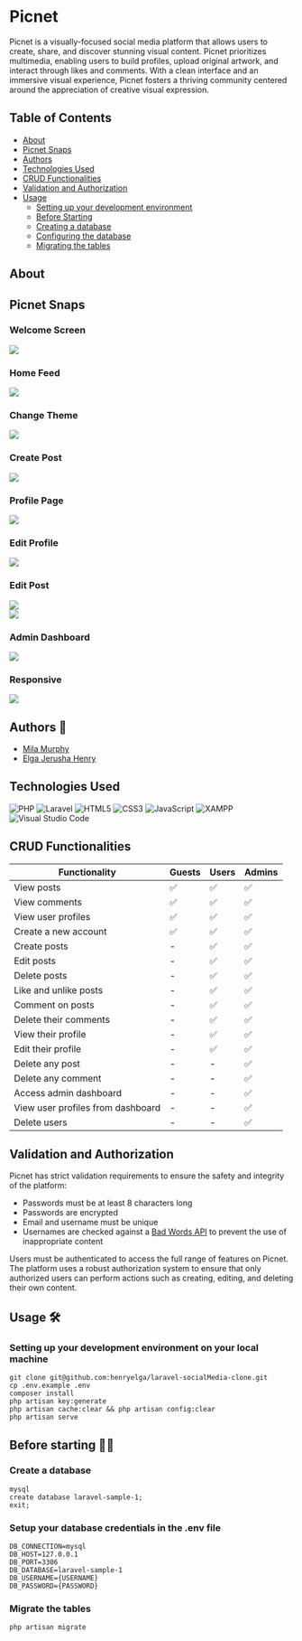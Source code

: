 # Picnet

Picnet is a visually-focused social media platform that allows users to create, share, and discover stunning visual content. Picnet prioritizes multimedia, enabling users to build profiles, upload original artwork, and interact through likes and comments. With a clean interface and an immersive visual experience, Picnet fosters a thriving community centered around the appreciation of creative visual expression.



## Table of Contents
- [About](#about)
- [Picnet Snaps](#picnet-snaps)  
- [Authors](#authors-)
- [Technologies Used](#technologies-used)
- [CRUD Functionalities](#crud-functionalities)
- [Validation and Authorization](#validation-and-authorization)
- [Usage](#usage-️)
    - [Setting up your development environment](#setting-up-your-development-environment-on-your-local-machine)
    - [Before Starting](#before-starting-)
    - [Creating a database](#create-a-database)
    - [Configuring the database](#setup-your-database-credentials-in-the-env-file)
    - [Migrating the tables](#migrate-the-tables)

## About

## Picnet Snaps
### Welcome Screen
<img src="https://i.ibb.co/V3dd5mK/image.png"><br>
### Home Feed
<img src="https://i.ibb.co/j4zNy7c/image.png"><br>
### Change Theme
<img src="https://i.ibb.co/6HxTB2n/image.png"><br>
### Create Post
<img src="https://i.ibb.co/VL3DnWd/image.png"><br>
### Profile Page
<img src="https://github.com/henryelga/laravel-socialMedia-clone/assets/111306604/c61e577b-03bb-45f4-a6cb-999c63ec7254"><br>
### Edit Profile
<img src="https://github.com/henryelga/laravel-socialMedia-clone/assets/111306604/accf9a0e-4754-4563-b6b0-a8576347a2b1"><br>
### Edit Post
<img src="https://github.com/henryelga/laravel-socialMedia-clone/assets/111306604/17f8dd82-e578-4d89-84a5-aadfff599947"><br>
<img src="https://github.com/henryelga/laravel-socialMedia-clone/assets/111306604/47a26c3c-5ee7-4ffd-8bc2-a0e130478a58"><br>
### Admin Dashboard
<img src="https://github.com/henryelga/laravel-socialMedia-clone/assets/111306604/6eac6edd-c69f-4d1f-b0f4-dc072af334ca"><br>
### Responsive
<img src="https://i.ibb.co/LhjcKXf/app.png"><br>


## Authors 👥
- [Mila Murphy](https://github.com/milamurphy)
- [Elga Jerusha Henry](https://github.com/henryelga)

## Technologies Used 
![PHP](https://img.shields.io/badge/php-%23777BB4.svg?style=for-the-badge&logo=php&logoColor=white)
![Laravel](https://img.shields.io/badge/laravel-%23FF2D20.svg?style=for-the-badge&logo=laravel&logoColor=white) 
![HTML5](https://img.shields.io/badge/html5-%23E34F26.svg?style=for-the-badge&logo=html5&logoColor=white)
![CSS3](https://img.shields.io/badge/css3-%231572B6.svg?style=for-the-badge&logo=css3&logoColor=white)
![JavaScript](https://img.shields.io/badge/javascript-%23323330.svg?style=for-the-badge&logo=javascript&logoColor=%23F7DF1E)
![XAMPP](https://img.shields.io/badge/Xampp-F37623?style=for-the-badge&logo=xampp&logoColor=white)
![Visual Studio Code](https://img.shields.io/badge/Visual%20Studio%20Code-0078d7.svg?style=for-the-badge&logo=visual-studio-code&logoColor=white)

## CRUD Functionalities

| Functionality | Guests | Users | Admins |
| --- | --- | --- | --- |
| View posts | ✅ | ✅ | ✅ |
| View comments | ✅ | ✅ | ✅ |
| View user profiles | ✅ | ✅ | ✅ |
| Create a new account | ✅ | ✅ | ✅ |
| Create posts | - | ✅ | ✅ |
| Edit posts | - | ✅ | ✅ |
| Delete posts | - | ✅ | ✅ |
| Like and unlike posts | - | ✅ | ✅ |
| Comment on posts | - | ✅ | ✅ |
| Delete their comments | - | ✅ | ✅ |
| View their profile | - | ✅ | ✅ |
| Edit their profile | - | ✅ | ✅ |
| Delete any post | - | - | ✅ |
| Delete any comment | - | - | ✅ |
| Access admin dashboard | - | - | ✅ |
| View user profiles from dashboard | - | - | ✅ |
| Delete users | - | - | ✅ |

## Validation and Authorization
Picnet has strict validation requirements to ensure the safety and integrity of the platform:
- Passwords must be at least 8 characters long
- Passwords are encrypted
- Email and username must be unique
- Usernames are checked against a [Bad Words API](https://rapidapi.com/neutrinoapi/api/bad-word-filter/) to prevent the use of inappropriate content
  
Users must be authenticated to access the full range of features on Picnet. The platform uses a robust authorization system to ensure that only authorized users can perform actions such as creating, editing, and deleting their own content.

## Usage 🛠️<br>
### Setting up your development environment on your local machine
```
git clone git@github.com:henryelga/laravel-socialMedia-clone.git
cp .env.example .env
composer install
php artisan key:generate
php artisan cache:clear && php artisan config:clear
php artisan serve
```

## Before starting 👩‍💻<br>
### Create a database
```
mysql
create database laravel-sample-1;
exit;
```

### Setup your database credentials in the .env file
```
DB_CONNECTION=mysql
DB_HOST=127.0.0.1
DB_PORT=3306
DB_DATABASE=laravel-sample-1
DB_USERNAME={USERNAME}
DB_PASSWORD={PASSWORD}
```

### Migrate the tables
```
php artisan migrate
```
